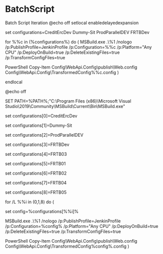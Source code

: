 # BatchScript
Batch Script Iteration
@echo off
setlocal enabledelayedexpansion

set configurations=CreditErcDev Dummy-Sit ProdParallelDEV FRTBDev

for %%c in (%configurations%) do (
  MSBuild.exe .\\%1 /nologo /p:PublishProfile=JenkinProfile /p:Configuration=%%c /p:Platform="Any CPU" /p:DeployOnBuild=true /p:DeleteExistingFiles=true /p:TransformConfigFiles=true

  PowerShell Copy-Item Config\WebApi.Config\publish\Web.config Config\WebApi.Config\TransformedConfig\%%c.config
)

endlocal


@echo off

SET PATH=%PATH%;"C:\Program Files (x86)\Microsoft Visual Studio\2019\Community\MSBuild\Current\Bin\MSBuild.exe"

set configurations[0]=CreditErcDev

set configurations[1]=Dummy-Sit

set configurations[2]=ProdParallelDEV

set configurations[3]=FRTBDev

set configurations[4]=FRTB03

set configurations[5]=FRTB01

set configurations[6]=FRTB02

set configurations[7]=FRTB04

set configurations[8]=FRTB05

for /L %%i in (0,1,8) do (

  set config=%configurations[%%i]%
  
  MSBuild.exe .\\%1 /nologo /p:PublishProfile=JenkinProfile /p:Configuration=%config% /p:Platform="Any CPU" /p:DeployOnBuild=true /p:DeleteExistingFiles=true /p:TransformConfigFiles=true
  
  PowerShell Copy-Item Config\WebApi.Config\publish\Web.config Config\WebApi.Config\TransformedConfig\%config%.config
)



